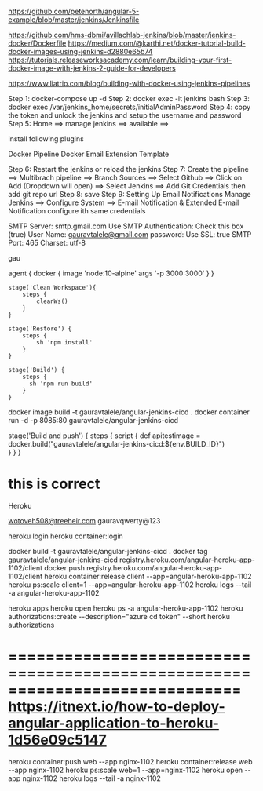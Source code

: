 https://github.com/petenorth/angular-5-example/blob/master/jenkins/Jenkinsfile

https://github.com/hms-dbmi/avillachlab-jenkins/blob/master/jenkins-docker/Dockerfile
https://medium.com/@karthi.net/docker-tutorial-build-docker-images-using-jenkins-d2880e65b74
https://tutorials.releaseworksacademy.com/learn/building-your-first-docker-image-with-jenkins-2-guide-for-developers

https://www.liatrio.com/blog/building-with-docker-using-jenkins-pipelines

Step 1: docker-compose up -d
Step 2: docker exec -it jenkins bash
Step 3: docker exec /var/jenkins_home/secrets/initialAdminPassword
Step 4: copy the token and unlock the jenkins and setup the username and password
Step 5: Home ==> manage jenkins ==> available ==>

install following plugins

Docker Pipeline
Docker
Email Extension Template

Step 6: Restart the jenkins or reload the jenkins
Step 7: Create the pipeline ==> Multibrach pipeline ==> Branch Sources ==> Select Github ==>
Click on Add (Dropdown will open) ==> Select Jenkins ==> Add Git Credentials
then add git repo url
Step 8: save
Step 9: Setting Up Email Notifications
Manage Jenkins ==> Configure System ==> E-mail Notification & Extended E-mail Notification
configure ith same credentials

SMTP Server: smtp.gmail.com
Use SMTP Authentication: Check this box (true)
User Name: gauravtalele@gmail.com
password: <Email Password>
Use SSL: true
SMTP Port: 465
Charset: utf-8

gau

agent {
docker {
image 'node:10-alpine'
args '-p 3000:3000'
}
}

    stage('Clean Workspace'){
        steps {
            cleanWs()
        }
    }

    stage('Restore') {
        steps {
            sh 'npm install'
        }
    }

    stage('Build') {
        steps {
          sh 'npm run build'
        }
    }

docker image build -t gauravtalele/angular-jenkins-cicd .
docker container run -d -p 8085:80 gauravtalele/angular-jenkins-cicd

stage('Build and push') {
steps {
script {
def apitestimage = docker.build("gauravtalele/angular-jenkins-cicd:\${env.BUILD_ID}")  
 }
}
}
# this is correct
Heroku

wotoveh508@treeheir.com
gauravqwerty@123

heroku login
heroku container:login

docker build -t gauravtalele/angular-jenkins-cicd .
docker tag gauravtalele/angular-jenkins-cicd registry.heroku.com/angular-heroku-app-1102/client
docker push registry.heroku.com/angular-heroku-app-1102/client
heroku container:release client --app=angular-heroku-app-1102
heroku ps:scale client=1 --app=angular-heroku-app-1102
heroku logs --tail -a angular-heroku-app-1102


heroku apps 
heroku open
heroku ps -a angular-heroku-app-1102
heroku authorizations:create --description="azure cd token" --short
heroku authorizations

=============================================================================
https://itnext.io/how-to-deploy-angular-application-to-heroku-1d56e09c5147
=============================================================================

heroku container:push web --app nginx-1102
heroku container:release web --app nginx-1102
heroku ps:scale web=1 --app=nginx-1102
heroku open --app nginx-1102
heroku logs --tail -a nginx-1102